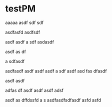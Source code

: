 # testPM

aaaaa
asdf
sdf
sdf

asdfasfd
asdfsdf


asdf
asdf
a
sdf
asdasdf

asdf
as
df

a
sdfasdf

asdfasdf
asdf
asdf
asdf
a
sdf
asdf
asd
fas
dfasdf

asdf
asdf

adfas
df
asdf
asdf
asdf
adsf

asdf
as
dffdssfd
a
s
asdfasdfsdfasdf
asfd
asfd


